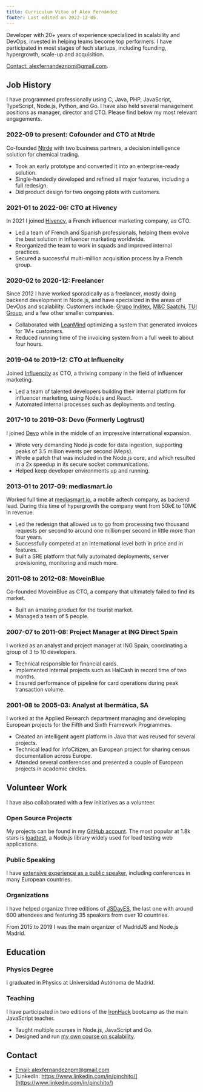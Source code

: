 ```yaml
---
title: Curriculum Vitae of Alex Fernández 
footer: Last edited on 2022-12-05.
---
```


Developer with 20+ years of experience specialized in scalability and DevOps,
invested in helping teams become top performers.
I have participated in most stages of tech startups,
including founding, hypergrowth, scale-up and acquisition.

[Contact: alexfernandeznpm@gmail.com](mailto:alexfernandeznpm@gmail.com).

## Job History

I have programmed professionally using C, Java,
PHP, JavaScript, TypeScript, Node.js, Python, and Go.
I have also held several management positions as manager, director and CTO.
Please find below my most relevant engagements.

### 2022-09 to present: Cofounder and CTO at Ntrde

Co-founded [Ntrde](https://ntrde.io/) with two business partners,
a decision intelligence solution for chemical trading.

* Took an early prototype and converted it into an enterprise-ready solution.
* Single-handedly developed and refined all major features, including a full redesign.
* Did product design for two ongoing pilots with customers.

### 2021-01 to 2022-06: CTO at Hivency

In 2021 I joined
[Hivency](https://www.hivency.com/), a French influencer marketing company,
as CTO.

* Led a team of French and Spanish professionals,
helping them evolve the best solution in influencer marketing worldwide.
* Reorganized the team to work in squads and improved internal practices.
* Secured a successful multi-million acquisition process by a French group.

### 2020-02 to 2020-12: Freelancer

Since 2012 I have worked sporadically as a freelancer,
mostly doing backend development in Node.js,
and have specialized in the areas of DevOps and scalability.
Customers include:
[Grupo Inditex](https://www.inditex.com/),
[M&C Saatchi](http://www.mcsaatchimadrid.com/),
[TUI Group](https://www.tuigroup.com/en-en),
and a few other smaller companies.

* Collaborated with
[LeanMind](https://leanmind.es/en/)
optimizing a system that generated invoices for 1M+ customers.
* Reduced running time of the invoicing system from a full week to about four hours.

### 2019-04 to 2019-12: CTO at Influencity

Joined [Influencity](https://www.influencity.com/) as CTO,
a thriving company in the field of influencer marketing.

* Led a team of talented developers building their internal platform for influencer marketing,
using Node.js and React.
* Automated internal processes such as deployments and testing.

### 2017-10 to 2019-03: Devo (Formerly Logtrust)

I joined [Devo](https://www.devo.com/)
while in the middle of an impressive international expansion.

* Wrote very demanding Node.js code for data ingestion,
supporting peaks of 3.5 million events per second (Meps).
* Wrote a patch that was included in the Node.js core,
and which resulted in a 2x speedup in its secure socket communications.
* Helped keep developer environments up and running.

### 2013-01 to 2017-09: mediasmart.io

Worked full time at [mediasmart.io](http://mediasmart.io/),
a mobile adtech company,
as backend lead.
During this time of hypergrowth the company went from 50k€ to 10M€ in revenue. 

* Led the redesign that allowed us to go from processing two thousand requests per second
to around one million per second in little more than four years.
* Successfully competed at an international level both in price and in features.
* Built a SRE platform that fully automated deployments, server provisioning, monitoring and much more.

### 2011-08 to 2012-08: MoveinBlue

Co-founded MoveinBlue as CTO,
a company that ultimately failed to find its market.

* Built an amazing product for the tourist market.
* Managed a team of 5 people.

### 2007-07 to 2011-08: Project Manager at ING Direct Spain

I worked as an analyst and project manager at ING Spain,
coordinating a group of 3 to 10 developers.

* Technical responsible for financial cards.
* Implemented internal projects such as HalCash in record time of two months.
* Ensured performance of pipeline for card operations during peak transaction volume.

### 2001-08 to 2005-03: Analyst at Ibermática, SA

I worked at the Applied Research department managing and developing European projects
for the Fifth and Sixth Framework Programmes.

* Created an intelligent agent platform in Java that was reused for several projects.
* Technical lead for InfoCitizen, an European project for sharing census documentation across Europe.
* Attended several conferences and presented a couple of European projects in academic circles.

## Volunteer Work

I have also collaborated with a few initiatives as a volunteer.

### Open Source Projects

My projects can be found in my
[GitHub account](https://github.com/alexfernandez/).
The most popular at 1.8k stars is
[loadtest](https://github.com/alexfernandez/loadtest),
a Node.js library widely used for load testing web applications.

### Public Speaking

I have
[extensive experience as a public speaker](https://pinchito.es/permanent/speaker),
including conferences in many European countries.

### Organizations

I have helped organize three editions of
[JSDayES](http://jsday.es/),
the last one with around 600 attendees and featuring 35 speakers from over 10 countries.

From 2015 to 2019 I was the main organizer of MadridJS and Node.js Madrid.

## Education

### Physics Degree

I graduated in Physics at Universidad Autónoma de Madrid.

### Teaching

I have participated in two editions of the
[IronHack](https://www.ironhack.com/) bootcamp
as the main JavaScript teacher.

* Taught multiple courses in Node.js, JavaScript and Go.
* Designed and run [my own course on scalability](https://pinchito.es/2020/curso-escalabilidad).

## Contact

* [Email: alexfernandeznpm@gmail.com](mailto:alexfernandeznpm@gmail.com)
* [LinkedIn: https://www.linkedin.com/in/pinchito/](https://www.linkedin.com/in/pinchito/)

